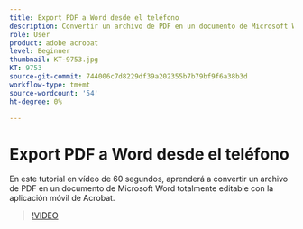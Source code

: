 ```yaml
---
title: Export PDF a Word desde el teléfono
description: Convertir un archivo de PDF en un documento de Microsoft Word totalmente editable con la aplicación móvil de Acrobat
role: User
product: adobe acrobat
level: Beginner
thumbnail: KT-9753.jpg
KT: 9753
source-git-commit: 744006c7d8229df39a202355b7b79bf9f6a38b3d
workflow-type: tm+mt
source-wordcount: '54'
ht-degree: 0%

---
```


# Export PDF a Word desde el teléfono

En este tutorial en vídeo de 60 segundos, aprenderá a convertir un archivo de PDF en un documento de Microsoft Word totalmente editable con la aplicación móvil de Acrobat.

>[!VIDEO](https://video.tv.adobe.com/v/340214?hidetitle=true)
